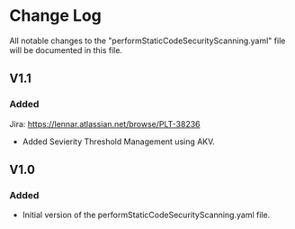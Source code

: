 # Change Log

All notable changes to the "performStaticCodeSecurityScanning.yaml" file will be documented in this file.


## V1.1

### Added
Jira: https://lennar.atlassian.net/browse/PLT-38236
- Added Sevierity Threshold Management using AKV.

## V1.0

### Added
- Initial version of the performStaticCodeSecurityScanning.yaml file.

